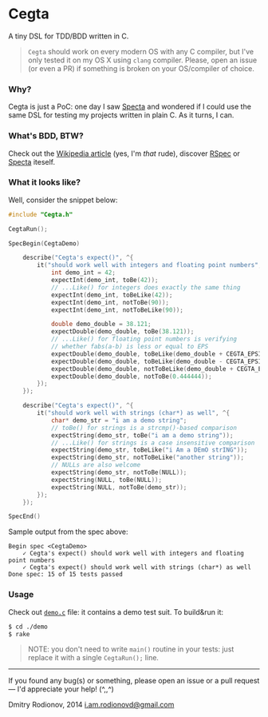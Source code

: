 Cegta
=====

A tiny DSL for TDD/BDD written in C.

> `Cegta` should work on every modern OS with any C compiler, but I've only tested it on my OS X using `clang` compiler. Please, open an issue (or even a PR) if something is broken on your OS/compiler of choice.


### Why?
Cegta is just a PoC: one day I saw [Specta](https://github.com/specta/specta) and wondered if I could use the same DSL for testing my projects written in plain C. As it turns, I can.

### What's BDD, BTW?
Check out the [Wikipedia article](http://en.wikipedia.org/wiki/Behavior-driven_development) (yes, I'm *that* rude), discover [RSpec](http://tutorials.jumpstartlab.com/topics/internal_testing/rspec_and_bdd.html) or [Specta](https://github.com/specta/specta) iteself.

### What it looks like?
Well, consider the snippet below:

```c
#include "Cegta.h"

CegtaRun();

SpecBegin(CegtaDemo)

	describe("Cegta's expect()", ^{
		it("should work well with integers and floating point numbers", ^{
			int demo_int = 42;
			expectInt(demo_int, toBe(42));
			// ...Like() for integers does exactly the same thing
			expectInt(demo_int, toBeLike(42));
			expectInt(demo_int, notToBe(90));
			expectInt(demo_int, notToBeLike(90));

			double demo_double = 38.121;
			expectDouble(demo_double, toBe(38.121));
			// ...Like() for floating point numbers is verifying
			// whether fabs(a-b) is less or equal to EPS
			expectDouble(demo_double, toBeLike(demo_double + CEGTA_EPSILON));
			expectDouble(demo_double, toBeLike(demo_double - CEGTA_EPSILON));
			expectDouble(demo_double, notToBeLike(demo_double + CEGTA_EPSILON*2));
			expectDouble(demo_double, notToBe(0.444444));
		});
	});

	describe("Cegta's expect()", ^{
		it("should work well with strings (char*) as well", ^{
			char* demo_str = "i am a demo string";
			// toBe() for strings is a strcmp()-based comparison
			expectString(demo_str, toBe("i am a demo string"));
			// ...Like() for strings is a case insensitive comparison
			expectString(demo_str, toBeLike("i Am a DEmO strING"));
			expectString(demo_str, notToBeLike("another string"));
			// NULLs are also welcome
			expectString(demo_str, notToBe(NULL));
			expectString(NULL, toBe(NULL));
			expectString(NULL, notToBe(demo_str));
		});
	});

SpecEnd()
```

Sample output from the spec above:

```
Begin spec <CegtaDemo>
	✓ Cegta's expect() should work well with integers and floating point numbers
	✓ Cegta's expect() should work well with strings (char*) as well
Done spec: 15 of 15 tests passed
```

### Usage
Check out [`demo.c`](./demo/demo.c) file: it contains a demo test suit. To build&run it:

```bash
$ cd ./demo
$ rake
```

> NOTE: you don't need to write `main()` routine in your tests: just replace it with a single `CegtaRun();` line.

---------

If you found any bug(s) or something, please open an issue or a pull request — I'd appreciate your help! (^,,^)

Dmitry Rodionov, 2014
i.am.rodionovd@gmail.com
